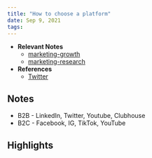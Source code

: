 ```yaml
---
title: "How to choose a platform"
date: Sep 9, 2021
tags:
---
```


- **Relevant Notes**
	- [marketing-growth](notes/marketing-growth.md)
	- [marketing-research](notes/marketing-research.md)
- **References**
	- [Twitter](https://twitter.com/LeboLion_SA/status/1435482842071437313)


## Notes
- B2B - LinkedIn, Twitter, Youtube, Clubhouse
- B2C - Facebook, IG, TikTok, YouTube


## Highlights